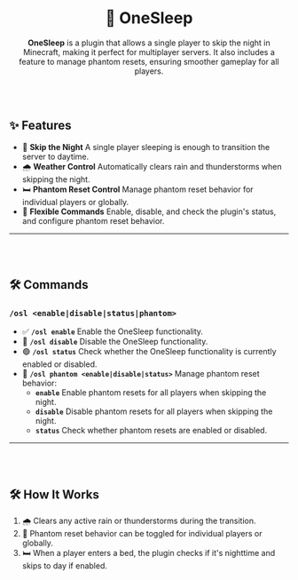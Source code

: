 
<div align="center">

# 🛌 OneSleep

**OneSleep** is a plugin that allows a single player to skip the night in Minecraft, making it perfect for multiplayer servers. It also includes a feature to manage phantom resets, ensuring smoother gameplay for all players.

</div>

<br><br>

## ✨ Features

- 🌙 **Skip the Night** A single player sleeping is enough to transition the server to daytime.
- 🌧️ **Weather Control** Automatically clears rain and thunderstorms when skipping the night.
- 🛏️ **Phantom Reset Control** Manage phantom reset behavior for individual players or globally.
- 🔧 **Flexible Commands** Enable, disable, and check the plugin's status, and configure phantom reset behavior.

---

<br><br>

## 🛠️ Commands

### `/osl <enable|disable|status|phantom>`
- ✅ **`/osl enable`** Enable the OneSleep functionality.
- 🚫 **`/osl disable`** Disable the OneSleep functionality.
- 🟢 **`/osl status`** Check whether the OneSleep functionality is currently enabled or disabled.
- 👻 **`/osl phantom <enable|disable|status>`** Manage phantom reset behavior:
  - **`enable`** Enable phantom resets for all players when skipping the night.
  - **`disable`** Disable phantom resets for all players when skipping the night.
  - **`status`** Check whether phantom resets are enabled or disabled.

---

<br><br>

## 🛠️ How It Works

1. 🌧️ Clears any active rain or thunderstorms during the transition.
2. 👻 Phantom reset behavior can be toggled for individual players or globally.
3. 🛏️ When a player enters a bed, the plugin checks if it's nighttime and skips to day if enabled.
